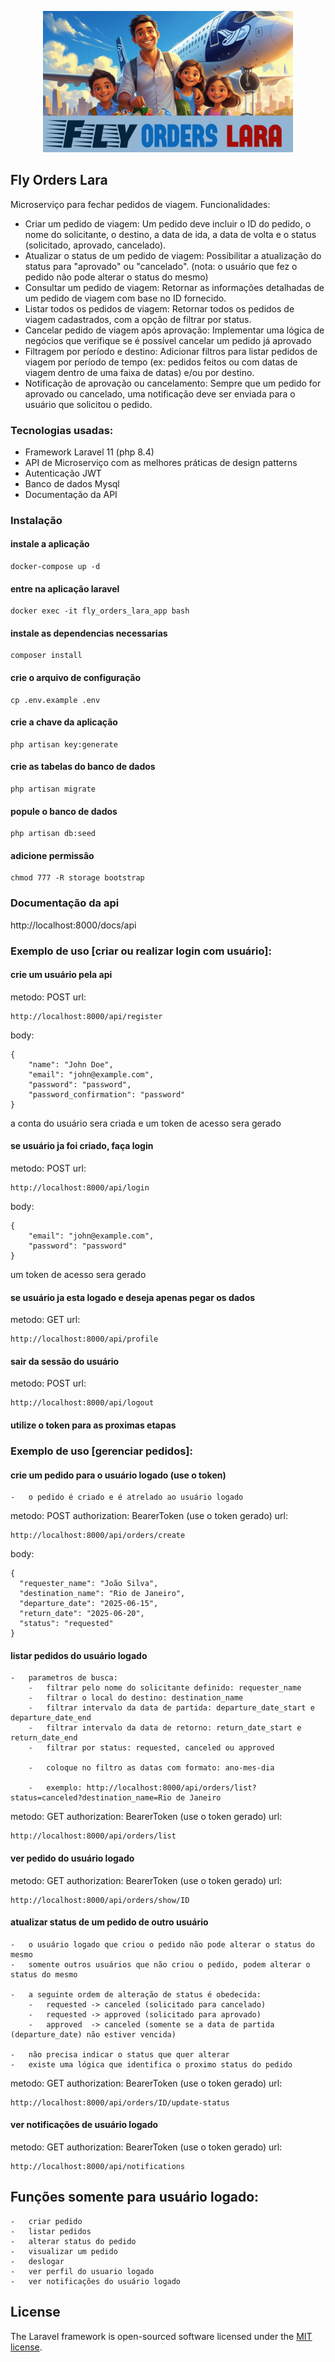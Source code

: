 <p align="center"><img src="public/assets/img/cover.png" width="400" alt="Cover"></p>

## Fly Orders Lara

Microserviço para fechar pedidos de viagem. Funcionalidades:

- Criar um pedido de viagem: Um pedido deve incluir o ID do pedido, o nome do solicitante, o destino, a data de ida, a data de volta e o status (solicitado, aprovado, cancelado).
- Atualizar o status de um pedido de viagem: Possibilitar a atualização do status para "aprovado" ou "cancelado". (nota: o usuário que fez o pedido não pode alterar o status do mesmo)
- Consultar um pedido de viagem: Retornar as informações detalhadas de um pedido de viagem com base no ID fornecido.
- Listar todos os pedidos de viagem: Retornar todos os pedidos de viagem cadastrados, com a opção de filtrar por status.
- Cancelar pedido de viagem após aprovação: Implementar uma lógica de negócios que verifique se é possível cancelar um pedido já aprovado 
- Filtragem por período e destino: Adicionar filtros para listar pedidos de viagem por período de tempo (ex: pedidos feitos ou com datas de viagem dentro de uma faixa de datas) e/ou por destino.
- Notificação de aprovação ou cancelamento: Sempre que um pedido for aprovado ou cancelado, uma notificação deve ser enviada para o usuário que solicitou o pedido.

### Tecnologias usadas:

* Framework Laravel 11 (php 8.4)
* API de Microserviço com as melhores práticas de design patterns
* Autenticação JWT
* Banco de dados Mysql
* Documentação da API

### Instalação

#### instale a aplicação

```
docker-compose up -d
```

#### entre na aplicação laravel

```
docker exec -it fly_orders_lara_app bash
```

#### instale as dependencias necessarias

```
composer install
```

#### crie o arquivo de configuração

```
cp .env.example .env
```

#### crie a chave da aplicação

```
php artisan key:generate
```

#### crie as tabelas do banco de dados

```
php artisan migrate
```

#### popule o banco de dados

```
php artisan db:seed
```

#### adicione permissão

```
chmod 777 -R storage bootstrap
```

### Documentação da api

http://localhost:8000/docs/api

### Exemplo de uso [criar ou realizar login com usuário]:

#### crie um usuário pela api

metodo: POST
url:
```
http://localhost:8000/api/register
```
body:
```
{
    "name": "John Doe",
    "email": "john@example.com",
    "password": "password",
    "password_confirmation": "password"
}
```

a conta do usuário sera criada
e um token de acesso sera gerado

#### se usuário ja foi criado, faça login

metodo: POST
url:
```
http://localhost:8000/api/login
```
body:
```
{
    "email": "john@example.com",
    "password": "password"
}
```

um token de acesso sera gerado

#### se usuário ja esta logado e deseja apenas pegar os dados

metodo: GET
url:
```
http://localhost:8000/api/profile
```

#### sair da sessão do usuário

metodo: POST
url:
```
http://localhost:8000/api/logout
```

#### utilize o token para as proximas etapas

### Exemplo de uso [gerenciar pedidos]:

#### crie um pedido para o usuário logado (use o token)

    -   o pedido é criado e é atrelado ao usuário logado

metodo: POST
authorization: BearerToken (use o token gerado)
url:
```
http://localhost:8000/api/orders/create
```
body:
```
{
  "requester_name": "João Silva",
  "destination_name": "Rio de Janeiro",
  "departure_date": "2025-06-15",
  "return_date": "2025-06-20",
  "status": "requested"
}
```

#### listar pedidos do usuário logado

    -   parametros de busca:
        -   filtrar pelo nome do solicitante definido: requester_name
        -   filtrar o local do destino: destination_name
        -   filtrar intervalo da data de partida: departure_date_start e departure_date_end
        -   filtrar intervalo da data de retorno: return_date_start e return_date_end
        -   filtrar por status: requested, canceled ou approved

        -   coloque no filtro as datas com formato: ano-mes-dia

        -   exemplo: http://localhost:8000/api/orders/list?status=canceled?destination_name=Rio de Janeiro

metodo: GET
authorization: BearerToken (use o token gerado)
url:
```
http://localhost:8000/api/orders/list
```

#### ver pedido do usuário logado

metodo: GET
authorization: BearerToken (use o token gerado)
url:
```
http://localhost:8000/api/orders/show/ID
```

#### atualizar status de um pedido de outro usuário

    -   o usuário logado que criou o pedido não pode alterar o status do mesmo
    -   somente outros usuários que não criou o pedido, podem alterar o status do mesmo

    -   a seguinte ordem de alteração de status é obedecida:
        -   requested -> canceled (solicitado para cancelado)
        -   requested -> approved (solicitado para aprovado)
        -   approved  -> canceled (somente se a data de partida (departure_date) não estiver vencida)

    -   não precisa indicar o status que quer alterar
    -   existe uma lógica que identifica o proximo status do pedido

metodo: GET
authorization: BearerToken (use o token gerado)
url:
```
http://localhost:8000/api/orders/ID/update-status
```

#### ver notificações de usuário logado

metodo: GET
authorization: BearerToken (use o token gerado)
url:
```
http://localhost:8000/api/notifications
```

## Funções somente para usuário logado:

    -   criar pedido
    -   listar pedidos
    -   alterar status do pedido
    -   visualizar um pedido
    -   deslogar
    -   ver perfil do usuario logado
    -   ver notificações do usuário logado

## License

The Laravel framework is open-sourced software licensed under the [MIT license](https://opensource.org/licenses/MIT).
